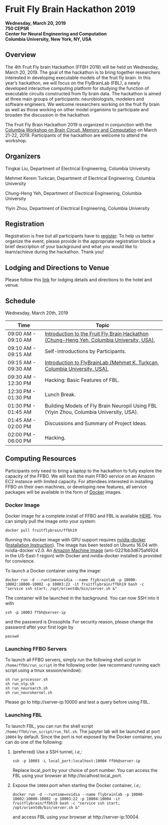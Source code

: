 # Fruit Fly Brain Hackathon 2019

**Wednesday, March 20, 2019** <br>
**750 CEPSR** <br>
**Center for Neural Engineering and Computation** <br>
**Columbia University, New York, NY, USA** <br>

## Overview
The 4th Fruit Fly brain Hackathon (FFBH 2019) will be held on Wednesday, March 20, 2019. The goal of the hackathon is to bring together researchers interested in developing executable models of the fruit fly brain. In this year’s hackathon, we will focus on the FlyBrainLab (FBL), a newly developed interactive computing platform for studying the function of executable circuits constructed from fly brain data. The hackathon is aimed at three main groups of participants: neurobiologists, modelers and software engineers. We welcome researchers working on the fruit fly brain as well as those working on other model organisms to participate and broaden the discussion in the hackathon.

The Fruit Fly Brain Hackathon 2019 is organized in conjunction with the [Columbia Workshop on Brain Circuit, Memory and Computation](http://fruitflybrain.org/workshops.html) on March 21-22, 2019. Participants of the hackathon are welcome to attend the workshop.

## Organizers
Tingkai Liu, Department of Electrical Engineering, Columbia University

Mehmet Kerem Turkcan, Department of Electrical Engineering, Columbia University

Chung-Heng Yeh, Department of Electrical Engineering, Columbia University

Yiyin Zhou, Department of Electrical Engineering, Columbia University

## Registration
Registration is free but all participants have to [register](https://ffbh2019.eventbrite.com/). To help us better organize the event, please provide in the appropriate registration block a brief description of your background and what you would like to learn/achieve during the hackathon. Thank you!

## Lodging and Directions to Venue
Please follow this [link](https://fruitflybrain.org/hackathons.html) for lodging details and directions to the hotel and venue.

## Schedule
Wednesday, March 20th, 2019

| Time | Topic |
|------|-------|
| 09:00 AM - 09:10 AM | [Introduction to the Fruit Fly Brain Hackathon (Chung-Heng Yeh, Columbia University, USA).](https://github.com/fruitflybrain/hackathon19/blob/master/Introduction.ipynb)|
| 09:10 AM - 09:15 AM | Self-introductions by Participants. |
| 09:15 AM - 09:30 AM | [Introduction to FlyBrainLab (Mehmet K. Turkcan, Columbia University, USA).](https://docs.google.com/presentation/d/14z09Kxbo1CAoDz9oR6jNrz_oG72UTXvVp-oUza4kg6k/edit?usp=sharing)|
| 09:30 AM - 12:30 PM | Hacking: Basic Features of FBL.|
| 12:30 PM - 01:30 PM | Lunch Break.|
| 01:30 PM - 01:45 AM | Building Models of Fly Brain Neuropil Using FBL (Yiyin Zhou, Columbia University, USA).|
| 01:45 AM - 02:00 PM | Discussions and Summary of Project Ideas.|
| 02:00 PM - 06:00 PM | Hacking.|


## Computing Resources
Participants only need to bring a laptop to the hackathon to fully explore the capacity of the FFBO. We will host the main FFBO service on an Amazon EC2 instance with limited capacity. For attendees interested in installing FFBO on their own machines, or developing new features, all service packages will be available in the form of [Docker](https://www.docker.com/) images.

### Docker Image
Docker image for a complete install of FFBO and FBL is available [HERE](https://hub.docker.com/r/fruitflybrain/ffbh19). You can simply pull the image onto your system:
    
    docker pull fruitflybrain/ffbh19

Running this docker image with GPU support requires [nvidia-docker](https://github.com/NVIDIA/nvidia-docker) ([Installation Instruction](https://github.com/nvidia/nvidia-docker/wiki/Installation-(version-2.0))). The image has been tested on Ubuntu 16.04 with nvidia-docker v2.0. An [Amazon Machine Image](https://console.aws.amazon.com/ec2/v2/home?region=us-east-1#LaunchInstanceWizard:ami=ami-0221bb3d675af4924) (ami-0221bb3d675af4924 in the US-East-1 region) with Docker and nvidia-docker installed is provided for convience.

To launch a Docker container using the image:

    docker run -d --runtime=nvidia --name flybrainlab -p 10000-10002:10000-10002 -p 10003:22 -it fruitflybrain/ffbh19 bash -c "service ssh start; /opt/orientdb/bin/server.sh &"

The container will be launched in the background. You can now SSH into it with

    ssh -p 10003 ffbh@server-ip
    
and the password is Drosophila. For security reason, please change the password after your first login by

    passwd
    
### Launching FFBO Servers
To launch all FFBO servers, simply run the following shell script in `/home/ffbh/run_script` in the following order (we recommand running each script using a tmux session/window):

    sh run_processor.sh
    sh run_nlp.sh
    sh run_neuroarch.sh
    sh run_neurokernel.sh

Please go to http://server-ip:10000 and test a query before using FBL.
    
### Launching FBL
To launch FBL, you can run the shell script `/home/ffbh/run_script/run_fbl.sh`. The jupyter lab will be launched at port `10004` by default. Since the port is not exposed by the Docker container, you can do one of the following:
1. (preferred) Use a SSH tunnel, _i.e_,:

    `ssh -p 10003 -L local_port:localhost:10004 ffbh@server-ip`

   Replace local_port by your choice of port number. You can access the FBL using your browser at http://localhost:local_port.

2. Expose the `10004` port when starting the Docker container, _i.e_,:
    
    `docker run -d --runtime=nvidia --name flybrainlab -p 10000-10002:10000-10002 -p 10003:22 -p 10004:10004 -it fruitflybrain/ffbh19 bash -c "service ssh start; /opt/orientdb/bin/server.sh &"`
    
   and access FBL using your browser at http://server-ip:10004.




